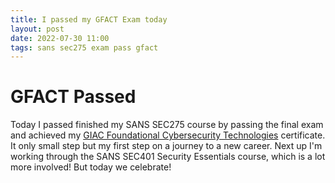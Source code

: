 ```yaml
---
title: I passed my GFACT Exam today
layout: post
date: 2022-07-30 11:00
tags: sans sec275 exam pass gfact
---
```

# GFACT Passed
<!--more-->  
<div style="text-align:center">
<div data-iframe-width="420" data-iframe-height="270" data-share-badge-id="1a54866b-a228-4aaa-b2f5-d6c4b78a21eb" data-share-badge-host="https://www.credly.com"></div><script type="text/javascript" async src="//cdn.credly.com/assets/utilities/embed.js"></script>
</div>

Today I passed finished my SANS SEC275 course by passing the final exam and achieved my [GIAC Foundational Cybersecurity Technologies][gfact] certificate. It only small step but my first step on a journey to a new career. Next up I'm working through the SANS SEC401 Security Essentials course, which is a lot more involved! But today we celebrate!  

[gfact]: https://www.giac.org/certifications/foundational-cybersecurity-technologies-gfact/
